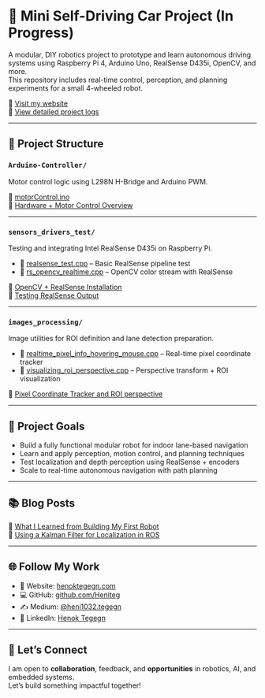 # 🚗 Mini Self-Driving Car Project (In Progress)

A modular, DIY robotics project to prototype and learn autonomous driving systems using Raspberry Pi 4, Arduino Uno, RealSense D435i, OpenCV, and more.  
This repository includes real-time control, perception, and planning experiments for a small 4-wheeled robot.

📘 [Visit my website](https://henoktegegn.com)  
📒 [View detailed project logs](https://medium.com/@heni1032.tegegn/mini-self-driving-car-project-series-overview-7bd7afa4e60e)

---

## 📁 Project Structure

### `Arduino-Controller/`
Motor control logic using L298N H-Bridge and Arduino PWM.

🔗 [motorControl.ino](https://github.com/Heniteg/mini-self-driving-robot/blob/main/Arduino-Controller/motorControl/motorControl.ino)  
📒 [Hardware + Motor Control Overview](https://medium.com/@heni1032.tegegn/mini-self-driving-car-project-overview-7e3c25d73f52)

---

### `sensors_drivers_test/`
Testing and integrating Intel RealSense D435i on Raspberry Pi.

- 🔗 [realsense_test.cpp](https://github.com/Heniteg/mini-self-driving-robot/blob/main/sensors_drivers_test/src/realsense_test.cpp) – Basic RealSense pipeline test
- 🔗 [rs_opencv_realtime.cpp](https://github.com/Heniteg/mini-self-driving-robot/blob/main/sensors_drivers_test/src/rs_opencv_realtime.cpp) – OpenCV color stream with RealSense

📒 [OpenCV + RealSense Installation](https://medium.com/@heni1032.tegegn/opencv-and-realsense-d435i-installation-on-raspberry-pi-4-ubuntu-22-04-bde9170671ef)  
📒 [Testing RealSense Output](https://medium.com/@heni1032.tegegn/working-with-realsense-on-raspberry-pi-4-ubuntu-22-04-14f1739f8e03)

---

### `images_processing/`
Image utilities for ROI definition and lane detection preparation.

- 🔗 [realtime_pixel_info_hovering_mouse.cpp](https://github.com/Heniteg/mini-self-driving-robot/blob/main/images_processing/src/realtime_pixel_info_hovering_mouse.cpp) – Real-time pixel coordinate tracker
- 🔗 [visualizing_roi_perspective.cpp](https://github.com/Heniteg/mini-self-driving-robot/blob/main/images_processing/src/visualizing_roi_perspective.cpp) – Perspective transform + ROI visualization

📒 [Pixel Coordinate Tracker and ROI perspective](https://medium.com/@heni1032.tegegn/real-time-mouse-hover-pixel-coordinate-tracking-and-roi-perspective-d116e4963193)

---

## 🎯 Project Goals
- Build a fully functional modular robot for indoor lane-based navigation
- Learn and apply perception, motion control, and planning techniques
- Test localization and depth perception using RealSense + encoders
- Scale to real-time autonomous navigation with path planning

---

## 📚 Blog Posts

📝 [What I Learned from Building My First Robot](https://medium.com/@heni1032.tegegn/how-i-started-building-my-own-mini-self-driving-car-lessons-from-day-1-90b89bdabdd4)  
🧠 [Using a Kalman Filter for Localization in ROS](https://medium.com/@heni1032.tegegn/how-i-used-a-kalman-filter-to-teach-my-robot-where-it-actually-is-6c677b71c6e7)

---

## 🌐 Follow My Work
- 🔗 Website: [henoktegegn.com](https://henoktegegn.com)
- 💻 GitHub: [github.com/Heniteg](https://github.com/Heniteg)
- ✍️ Medium: [@heni1032.tegegn](https://medium.com/@heni1032.tegegn)
- 💼 LinkedIn: [Henok Tegegn](https://www.linkedin.com/in/henok-tegegn-0a7506160/)

---

## 🤝 Let’s Connect
I am open to **collaboration**, feedback, and **opportunities** in robotics, AI, and embedded systems.  
Let’s build something impactful together!

